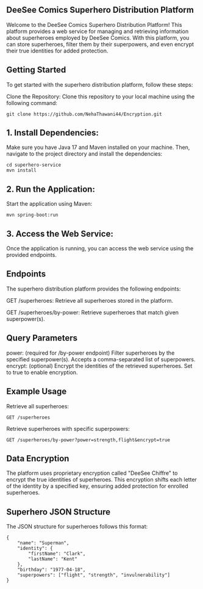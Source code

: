 ## DeeSee Comics Superhero Distribution Platform
Welcome to the DeeSee Comics Superhero Distribution Platform! This platform provides a web service for managing and retrieving information about superheroes employed by DeeSee Comics. With this platform, you can store superheroes, filter them by their superpowers, and even encrypt their true identities for added protection.

## Getting Started
To get started with the superhero distribution platform, follow these steps:

Clone the Repository: Clone this repository to your local machine using the following command:

```
git clone https://github.com/NehaThawani44/Encryption.git
```

## 1. Install Dependencies: 
Make sure you have Java 17 and Maven installed on your machine. Then, navigate to the project directory and install the dependencies:

```
cd superhero-service
mvn install
```
## 2. Run the Application: 
Start the application using Maven:

```
mvn spring-boot:run
```

## 3. Access the Web Service: 
Once the application is running, you can access the web service using the provided endpoints.

## Endpoints
The superhero distribution platform provides the following endpoints:

GET /superheroes: Retrieve all superheroes stored in the platform.

GET /superheroes/by-power: Retrieve superheroes that match given superpower(s).

## Query Parameters
power: (required for /by-power endpoint) Filter superheroes by the specified superpower(s). Accepts a comma-separated list of superpowers.
encrypt: (optional) Encrypt the identities of the retrieved superheroes. Set to true to enable encryption.

## Example Usage
Retrieve all superheroes:
```
GET /superheroes
```
 
Retrieve superheroes with specific superpowers:
```
GET /superheroes/by-power?power=strength,flight&encrypt=true
```
## Data Encryption
The platform uses proprietary encryption called "DeeSee Chiffre" to encrypt the true identities of superheroes. This encryption shifts each letter of the identity by a specified key, ensuring added protection for enrolled superheroes.

## Superhero JSON Structure
The JSON structure for superheroes follows this format:

```
{
    "name": "Superman",
    "identity": {
        "firstName": "Clark",
        "lastName": "Kent"
    },
    "birthday": "1977-04-18",
    "superpowers": ["flight", "strength", "invulnerability"]
}
```
